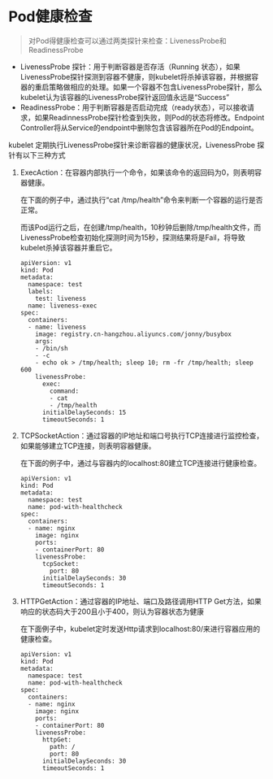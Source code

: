 # Pod健康检查

> 对Pod得健康检查可以通过两类探针来检查：LivenessProbe和ReadinessProbe

- LivenessProbe 探针：用于判断容器是否存活（Running 状态），如果LivenessProbe探针探测到容器不健康，则kubelet将杀掉该容器，并根据容器的重启策略做相应的处理。如果一个容器不包含LivenessProbe探针，那么kubelet认为该容器的LivenessProbe探针返回值永远是“Success”
- ReadinessProbe：用于判断容器是否启动完成（ready状态），可以接收请求，如果ReadinnessProbe探针检查到失败，则Pod的状态将修改。Endpoint Controller将从Service的endpoint中删除包含该容器所在Pod的Endpoint。

kubelet 定期执行LivenessProbe探针来诊断容器的健康状况，LivenessProbe 探针有以下三种方式

1. ExecAction：在容器内部执行一个命令，如果该命令的返回码为0，则表明容器健康。

   在下面的例子中，通过执行“cat /tmp/health”命令来判断一个容器的运行是否正常。

   而该Pod运行之后，在创建/tmp/health，10秒钟后删除/tmp/health文件，而LivenessProbe检查初始化探测时间为15秒，探测结果将是Fail，将导致kubelet杀掉该容器并重启它。

   ```shel
   apiVersion: v1
   kind: Pod
   metadata:
     namespace: test
     labels:
       test: liveness
     name: liveness-exec
   spec:
     containers:
     - name: liveness
       image: registry.cn-hangzhou.aliyuncs.com/jonny/busybox
       args:
       - /bin/sh
       - -c
       - echo ok > /tmp/health; sleep 10; rm -fr /tmp/health; sleep 600
       livenessProbe:
         exec:
           command:
           - cat
           - /tmp/health
         initialDelaySeconds: 15
         timeoutSeconds: 1
   ```

2. TCPSocketAction：通过容器的IP地址和端口号执行TCP连接进行监控检查，如果能够建立TCP连接，则表明容器健康。

   在下面的例子中，通过与容器内的localhost:80建立TCP连接进行健康检查。

   ```shell
   apiVersion: v1
   kind: Pod
   metadata:
     namespace: test
     name: pod-with-healthcheck
   spec:
     containers:
     - name: nginx
       image: nginx
       ports:
       - containerPort: 80
       livenessProbe:
         tcpSocket:
           port: 80
         initialDelaySeconds: 30
         timeoutSeconds: 1
   
   ```

3. HTTPGetAction：通过容器的IP地址、端口及路径调用HTTP Get方法，如果响应的状态码大于200且小于400，则认为容器状态为健康

   在下面例子中，kubelet定时发送Http请求到localhost:80/来进行容器应用的健康检查。

   ```shell
   apiVersion: v1
   kind: Pod
   metadata:
     namespace: test
     name: pod-with-healthcheck
   spec:
     containers:
     - name: nginx
       image: nginx
       ports:
       - containerPort: 80
       livenessProbe:
         httpGet:
           path: /
           port: 80
         initialDelaySeconds: 30
         timeoutSeconds: 1
   
   ```

   